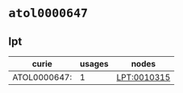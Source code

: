 # `atol0000647`

## lpt

| curie                    |   usages | nodes                                                     |
|--------------------------|----------|-----------------------------------------------------------|
| ATOL0000647:<new dbxref> |        1 | [LPT:0010315](http://purl.obolibrary.org/obo/LPT_0010315) |

